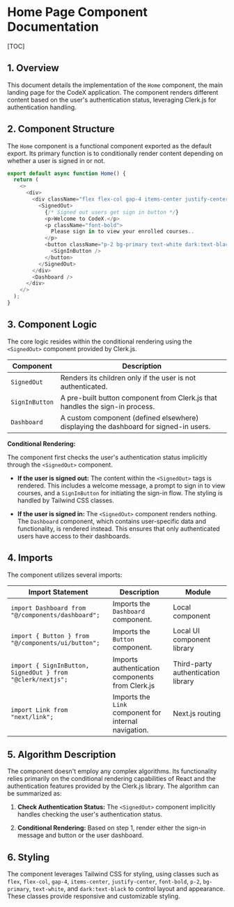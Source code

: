 # Home Page Component Documentation

[TOC]

## 1. Overview

This document details the implementation of the `Home` component, the main landing page for the CodeX application.  The component renders different content based on the user's authentication status, leveraging Clerk.js for authentication handling.

## 2. Component Structure

The `Home` component is a functional component exported as the default export.  Its primary function is to conditionally render content depending on whether a user is signed in or not.

```javascript
export default async function Home() {
  return (
    <>
      <div>
        <div className="flex flex-col gap-4 items-center justify-center">
          <SignedOut>
            {/* Signed out users get sign in button */}
            <p>Welcome to CodeX.</p>
            <p className="font-bold">
              Please sign in to view your enrolled courses..
            </p>
            <button className="p-2 bg-primary text-white dark:text-black rounded">
              <SignInButton />
            </button>
          </SignedOut>
        </div>
        <Dashboard />
      </div>
    </>
  );
}
```

## 3. Component Logic

The core logic resides within the conditional rendering using the `<SignedOut>` component provided by Clerk.js.

| Component        | Description                                                                    |
|-----------------|--------------------------------------------------------------------------------|
| `SignedOut`     | Renders its children only if the user is not authenticated.                     |
| `SignInButton` | A pre-built button component from Clerk.js that handles the sign-in process. |
| `Dashboard`     | A custom component (defined elsewhere) displaying the dashboard for signed-in users.|


**Conditional Rendering:**

The component first checks the user's authentication status implicitly through the `<SignedOut>` component.

* **If the user is signed out:** The content within the `<SignedOut>` tags is rendered. This includes a welcome message, a prompt to sign in to view courses, and a `SignInButton` for initiating the sign-in flow.  The styling is handled by Tailwind CSS classes.

* **If the user is signed in:** The `<SignedOut>` component renders nothing.  The `Dashboard` component, which contains user-specific data and functionality, is rendered instead.  This ensures that only authenticated users have access to their dashboards.


## 4. Imports

The component utilizes several imports:

| Import Statement                     | Description                                    | Module                               |
|--------------------------------------|------------------------------------------------|---------------------------------------|
| `import Dashboard from "@/components/dashboard";` | Imports the `Dashboard` component.           | Local component                         |
| `import { Button } from "@/components/ui/button";` | Imports the `Button` component.             | Local UI component library             |
| `import { SignInButton, SignedOut } from "@clerk/nextjs";` | Imports authentication components from Clerk.js | Third-party authentication library |
| `import Link from "next/link";`       | Imports the `Link` component for internal navigation. | Next.js routing                         |


## 5. Algorithm Description

The component doesn't employ any complex algorithms.  Its functionality relies primarily on the conditional rendering capabilities of React and the authentication features provided by the Clerk.js library. The algorithm can be summarized as:

1. **Check Authentication Status:**  The `<SignedOut>` component implicitly handles checking the user's authentication status.

2. **Conditional Rendering:** Based on step 1, render either the sign-in message and button or the user dashboard.


## 6. Styling

The component leverages Tailwind CSS for styling, using classes such as `flex`, `flex-col`, `gap-4`, `items-center`, `justify-center`, `font-bold`, `p-2`, `bg-primary`, `text-white`, and `dark:text-black` to control layout and appearance.  These classes provide responsive and customizable styling.
